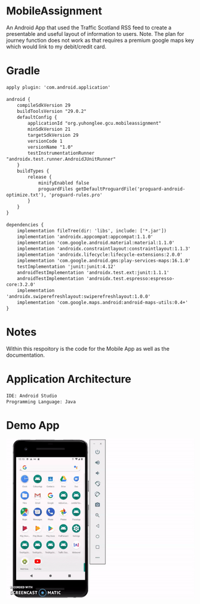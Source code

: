 # MobileAssignment
An Android App that used the Traffic Scotland RSS feed to create a presentable and useful layout of information to users. Note. The plan for journey function does not work as that requires a premium google maps key which would link to my debit/credit card.

# Gradle
```
apply plugin: 'com.android.application'

android {
    compileSdkVersion 29
    buildToolsVersion "29.0.2"
    defaultConfig {
        applicationId "org.yuhonglee.gcu.mobileassignment"
        minSdkVersion 21
        targetSdkVersion 29
        versionCode 1
        versionName "1.0"
        testInstrumentationRunner "androidx.test.runner.AndroidJUnitRunner"
    }
    buildTypes {
        release {
            minifyEnabled false
            proguardFiles getDefaultProguardFile('proguard-android-optimize.txt'), 'proguard-rules.pro'
        }
    }
}

dependencies {
    implementation fileTree(dir: 'libs', include: ['*.jar'])
    implementation 'androidx.appcompat:appcompat:1.1.0'
    implementation 'com.google.android.material:material:1.1.0'
    implementation 'androidx.constraintlayout:constraintlayout:1.1.3'
    implementation 'androidx.lifecycle:lifecycle-extensions:2.0.0'
    implementation 'com.google.android.gms:play-services-maps:16.1.0'
    testImplementation 'junit:junit:4.12'
    androidTestImplementation 'androidx.test.ext:junit:1.1.1'
    androidTestImplementation 'androidx.test.espresso:espresso-core:3.2.0'
    implementation 'androidx.swiperefreshlayout:swiperefreshlayout:1.0.0'
    implementation 'com.google.maps.android:android-maps-utils:0.4+'
}
```
# Notes

Within this respoitory is the code for the Mobile App as well as the documentation.

# Application Architecture
```
IDE: Android Studio
Programming Language: Java
```
# Demo App

![Gif](TrafficApp.gif)
